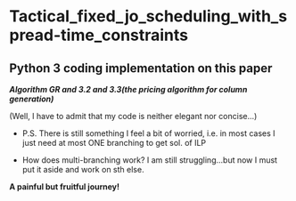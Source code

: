 # Tactical_fixed_jo_scheduling_with_spread-time_constraints
## Python 3 coding implementation on this paper
***Algorithm GR and 3.2 and 3.3(the pricing algorithm for column generation)***

(Well, I have to admit that my code is neither elegant nor concise...)  
- P.S. There is still something I feel a bit of worried, i.e. in most cases I just need at most ONE branching to get sol. of ILP  

- How does multi-branching work? I am still struggling...but now I must put it aside and work on sth else.  

**A painful but fruitful journey!**
